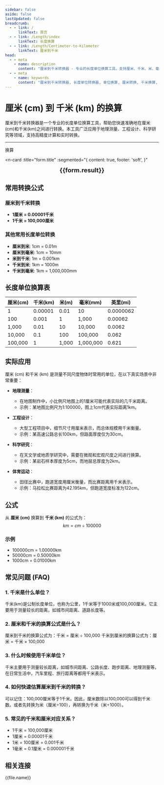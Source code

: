 ```yaml
---
sidebar: false
aside: false
lastUpdated: false
breadcrumb:
  - - link: /
      linkText: 首页
  - - link: /Length/index
      linkText: 长度换算
  - - link: /Length/Centimeter-to-Kilometer
      linkText: 厘米到千米
head:
  - - meta
    - name: description
      content: "厘米到千米转换器 - 专业的长度单位换算工具。支持厘米、千米、米、毫米等多种单位转换，提供精确的换算公式和实用转换表。"
  - - meta
    - name: keywords
      content: "厘米到千米转换器, 长度单位转换器, 单位换算, 厘米转换, 千米换算, cm转换, km换算, 尺寸换算器, 长度换算, 厘米和米换算, 米换算千米, 千米厘米, 长度单位换算表, 公里换算, 距离换算, 厘米换算千米"
---
```

# 厘米 (cm) 到 千米 (km) 的换算

厘米到千米转换器是一个专业的长度单位换算工具，帮助您快速准确地在厘米(cm)和千米(km)之间进行转换。本工具广泛应用于地理测量、工程设计、科学研究等领域，支持高精度计算和实时转换。

---
<script setup>
import { onMounted, reactive, inject, ref } from 'vue'
import { NButton, NForm, NFormItem, NInput, NInputNumber, NSelect, NCard, useMessage,NGrid ,NGi } from 'naive-ui'
import { defineClientComponent } from 'vitepress'
import { Length } from '../../files';
const seoKey = ['单位转换器','单位换算','长度单位转换器','长度单位转换','尺寸换算','长度单位换算','长度单位换算表','厘米转换','厘米和米换算','米厘米分米毫米的换算','cm和m换算','cm是什么','厘米单位','cm换算','厘米和米的换算公式','厘米 英寸','一厘米等于多少米','公分是什么单位','cm是什么意思','厘米和米','尺寸转换器','量尺','米尺','长度换算器','厘米换算','一厘米','cm是什么单位','长度转换','直尺在线测量','英尺换算厘米','英寸 厘米','尺寸换算器','长度','分米','尺寸转换','刻度尺','厘米换算米','一厘米等于多少毫米','长度单位','毫米和厘米','寸','英尺和厘米的换算','尺','一米等于多少厘米','长度换算','公分','尺寸','一公分等于多少厘米','英尺换算','cm','长度单位换算','尺寸换算','英寸换算','mm','厘米换算英寸']
const convert = inject('convert')

const form = reactive({
  number: null,
  result: '',
  title: '厘米到千米的换算',
})

const convertHandler = () => {
  if (form.number !== null && !isNaN(form.number)) {
    const convertedValue = parseFloat(form.number) / 100000
    form.result = `${form.number}cm = ${convertedValue.toFixed(5)}km`
  } else {
    form.result = '请输入有效的数值。'
  }
}
</script>

<n-form size="large" :model="form">
  <n-form-item label="厘米 (cm)">
    <n-input-number v-model:value="form.number" placeholder="输入厘米" style="width: 100%" />
  </n-form-item>
  <n-form-item>
    <n-button type="info" @click="convertHandler" block>换算</n-button>
  </n-form-item>
</n-form>

<n-card 
  :title="form.title"
  :segmented="{
    content: true,
    footer: 'soft',
  }"
>
  <div  style="text-align:center;font-size:20px;">
    <strong>{{form.result}}</strong>
  </div>
  <template #footer>
    <div>
      <span v-for="item of seoKey">{{item}}，</span>
    </div>
  </template>
</n-card>

## 常用转换公式

### 厘米到千米转换
- **1厘米 = 0.00001千米**
- **1千米 = 100,000厘米**

### 其他常用长度单位转换
- **厘米到米**: 1cm = 0.01m
- **厘米到毫米**: 1cm = 10mm
- **米到千米**: 1m = 0.001km
- **千米到米**: 1km = 1000m
- **千米到毫米**: 1km = 1,000,000mm

## 长度单位换算表

| 厘米(cm) | 千米(km) | 米(m) | 毫米(mm) | 英里(mi) |
|----------|----------|-------|----------|----------|
| 1 | 0.00001 | 0.01 | 10 | 0.0000062 |
| 100 | 0.001 | 1 | 1,000 | 0.00062 |
| 1,000 | 0.01 | 10 | 10,000 | 0.0062 |
| 10,000 | 0.1 | 100 | 100,000 | 0.062 |
| 100,000 | 1 | 1,000 | 1,000,000 | 0.621 |

## 实际应用

厘米 (cm) 和千米 (km) 是测量不同尺度物体时常用的单位，在以下真实场景中非常重要：

- **地理测量**：
  - 在地图制作中，小比例尺地图上的1厘米可能代表实际的几千米距离。
  - 示例：某地图比例尺为1:100000，图上1cm代表实际距离1km。

- **工程设计**：
  - 大型工程项目中，细节尺寸用厘米表示，而总体规模用千米衡量。
  - 示例：某高速公路总长100km，但路面厚度仅为30cm。

- **科学研究**：
  - 在天文学或地质学研究中，需要在微观和宏观尺度之间进行换算。
  - 示例：某岩石样本厚度为5cm，而地层总厚度为2km。

- **体育运动**：
  - 田径比赛中，跑道宽度用厘米衡量，而比赛距离用千米表示。
  - 示例：马拉松比赛距离为42.195km，但跑道宽度标准为122cm。

## 公式

从 **厘米 (cm)** 换算到 **千米 (km)** 的公式为：
$$ km = cm \div 100000 $$

### 示例
- 100000cm = 1.00000km
- 50000cm = 0.50000km
- 1000cm = 0.01000km

## 常见问题 (FAQ)

### 1. 千米是什么单位？
千米(km)是公制长度单位，也称为公里，1千米等于1000米或100,000厘米。它主要用于测量较长的距离，如城市间距离、道路长度等。

### 2. 厘米和千米的换算公式是什么？
厘米到千米的换算公式为：千米 = 厘米 ÷ 100,000
千米到厘米的换算公式为：厘米 = 千米 × 100,000

### 3. 什么时候使用千米单位？
千米主要用于测量较长距离，如城市间距离、公路长度、跑步距离、地理测量等。在日常生活中，汽车里程、旅行距离等都用千米表示。

### 4. 如何快速估算厘米到千米的转换？
可以记住：100,000厘米等于1千米。因此，厘米数除以100,000可以得到千米数。或者先转换为米（厘米÷100），再转换为千米（米÷1000）。

### 5. 常见的千米和厘米对应关系？
- 1千米 = 100,000厘米
- 1厘米 = 0.00001千米
- 1米 = 100厘米 = 0.001千米
- 1毫米 = 0.1厘米 = 0.000001千米

## 相关连接
<n-grid x-gap="12" :cols="2">
  <n-gi v-for="(file, index) in Length" :key="index">
    <n-button
      text
      tag="a"
      :href="file.path"
      type="info"
    >
      {{file.name}}
    </n-button>
  </n-gi>
</n-grid>